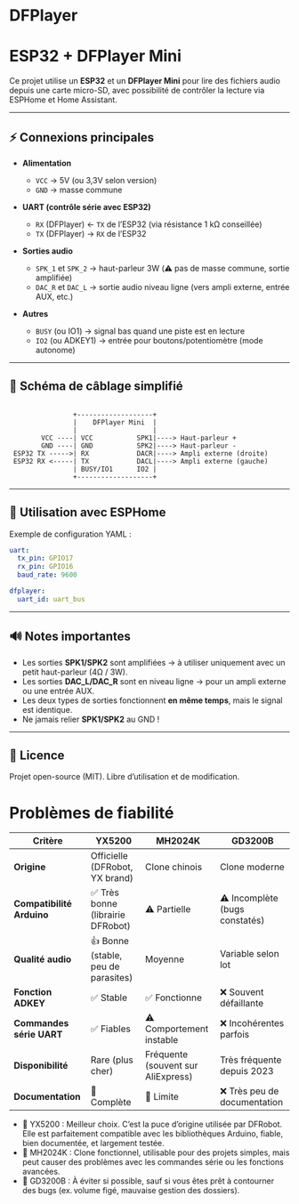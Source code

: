 # DFPlayer

# ESP32 + DFPlayer Mini

Ce projet utilise un **ESP32** et un **DFPlayer Mini** pour lire des fichiers audio depuis une carte micro-SD, avec possibilité de contrôler la lecture via ESPHome et Home Assistant.

---

## ⚡ Connexions principales

- **Alimentation**
  - `VCC` → 5V (ou 3,3V selon version)
  - `GND` → masse commune

- **UART (contrôle série avec ESP32)**
  - `RX` (DFPlayer) ← `TX` de l’ESP32 (via résistance 1 kΩ conseillée)
  - `TX` (DFPlayer) → `RX` de l’ESP32

- **Sorties audio**
  - `SPK_1` et `SPK_2` → haut-parleur 3W (⚠️ pas de masse commune, sortie amplifiée)
  - `DAC_R` et `DAC_L` → sortie audio niveau ligne (vers ampli externe, entrée AUX, etc.)

- **Autres**
  - `BUSY` (ou IO1) → signal bas quand une piste est en lecture
  - `IO2` (ou ADKEY1) → entrée pour boutons/potentiomètre (mode autonome)

---

## 📐 Schéma de câblage simplifié

```text

                +-------------------+
                |    DFPlayer Mini  |
                |                   |
        VCC ----| VCC           SPK1|----> Haut-parleur +
        GND ----| GND           SPK2|----> Haut-parleur -
 ESP32 TX ----->| RX            DACR|----> Ampli externe (droite)
 ESP32 RX <-----| TX            DACL|----> Ampli externe (gauche)
                | BUSY/IO1      IO2 |
                +-------------------+

```

---

## 🚀 Utilisation avec ESPHome

Exemple de configuration YAML :

```yaml
uart:
  tx_pin: GPIO17
  rx_pin: GPIO16
  baud_rate: 9600

dfplayer:
  uart_id: uart_bus
```

---

## 🔊 Notes importantes

- Les sorties **SPK1/SPK2** sont amplifiées → à utiliser uniquement avec un petit haut-parleur (4Ω / 3W).  
- Les sorties **DAC_L/DAC_R** sont en niveau ligne → pour un ampli externe ou une entrée AUX.  
- Les deux types de sorties fonctionnent **en même temps**, mais le signal est identique.  
- Ne jamais relier **SPK1/SPK2** au GND !

---

## 📂 Licence

Projet open-source (MIT). Libre d’utilisation et de modification.


# Problèmes de fiabilité

| Critère                   | **YX5200**                          | **MH2024K**                        | **GD3200B**                    |
| ------------------------- | ----------------------------------- | ---------------------------------- | ------------------------------ |
| **Origine**               | Officielle (DFRobot, YX brand)      | Clone chinois                      | Clone moderne                  |
| **Compatibilité Arduino** | ✅ Très bonne (librairie DFRobot)    | ⚠️ Partielle                       | ⚠️ Incomplète (bugs constatés) |
| **Qualité audio**         | 👍 Bonne (stable, peu de parasites) | Moyenne                            | Variable selon lot             |
| **Fonction ADKEY**        | ✅ Stable                            | ✅ Fonctionne                       | ❌ Souvent défaillante          |
| **Commandes série UART**  | ✅ Fiables                           | ⚠️ Comportement instable           | ❌ Incohérentes parfois         |
| **Disponibilité**         | Rare (plus cher)                    | Fréquente (souvent sur AliExpress) | Très fréquente depuis 2023     |
| **Documentation**         | 📘 Complète                         | 📙 Limite                          | ❌ Très peu de documentation    |

- 🥇 YX5200 : Meilleur choix. C’est la puce d’origine utilisée par DFRobot. Elle est parfaitement compatible avec les bibliothèques Arduino, fiable, bien documentée, et largement testée.
- 🥈 MH2024K : Clone fonctionnel, utilisable pour des projets simples, mais peut causer des problèmes avec les commandes série ou les fonctions avancées.
- 🥉 GD3200B : À éviter si possible, sauf si vous êtes prêt à contourner des bugs (ex. volume figé, mauvaise gestion des dossiers).
